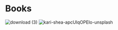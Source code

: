 # Books
![download (3)](https://user-images.githubusercontent.com/108165827/175763701-60ac17e1-09b7-4edf-9b86-eea5e20edce3.jpg)
![kari-shea-apcUIqOPEIo-unsplash](https://user-images.githubusercontent.com/108165827/175763708-98ca1290-0901-4325-aa21-fa5ad70bfff3.jpg)
